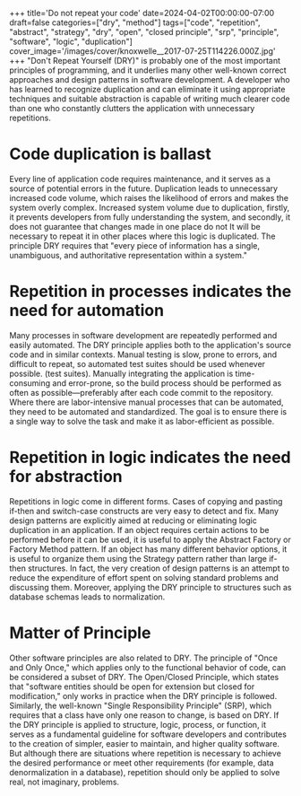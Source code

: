 +++
title='Do not repeat your code'
date=2024-04-02T00:00:00-07:00
draft=false
categories=["dry", "method"]
tags=["code", "repetition", "abstract", "strategy", "dry", "open", "closed principle", "srp", "principle", "software", "logic", "duplication"]
cover_image='/images/cover/knoxwelle__2017-07-25T114226.000Z.jpg'
+++
"Don't Repeat Yourself (DRY)" is probably one of the most important principles of programming, and it underlies many other well-known correct approaches and design patterns in software development. A developer who has learned to recognize duplication and can eliminate it using appropriate techniques and suitable abstraction is capable of writing much clearer code than one who constantly clutters the application with unnecessary repetitions.

# Code duplication is ballast

Every line of application code requires maintenance, and it serves as a source of potential errors in the future. Duplication leads to unnecessary
increased code volume, which raises the likelihood of errors and makes the system overly complex. Increased system volume due to duplication,
firstly, it prevents developers from fully understanding the system, and secondly, it does not guarantee that changes made in one place do not
It will be necessary to repeat it in other places where this logic is duplicated. The principle
DRY requires that "every piece of information has a single, unambiguous, and authoritative representation within a system."

# Repetition in processes indicates the need for automation

Many processes in software development are repeatedly performed and easily automated. The DRY principle applies both to the application's source code and in similar contexts. Manual testing is slow, prone to errors, and difficult to repeat, so automated test suites should be used whenever possible. (test suites). Manually integrating the application is time-consuming and error-prone, so the build process should be performed as often as possible—preferably after each code commit to the repository. Where there are labor-intensive manual processes that can be automated, they need to be automated and standardized. The goal is to ensure there is a single way to solve the task and make it as labor-efficient as possible.

# Repetition in logic indicates the need for abstraction

Repetitions in logic come in different forms. Cases of copying and pasting if-then and switch-case constructs are very easy to detect and fix. 
Many design patterns are explicitly aimed at reducing or eliminating logic duplication in an application. If an object requires certain actions to be performed before it can be used, it is useful to apply the Abstract Factory or Factory Method pattern. If an object has many different behavior options, it is useful to organize them using the Strategy pattern rather than large if-then structures. In fact, the very creation of design patterns is an attempt to reduce the expenditure of effort spent on solving standard problems and discussing them. Moreover, applying the DRY principle to structures such as database schemas leads to normalization.

# Matter of Principle

Other software principles are also related to DRY. The principle of "Once and Only Once," which applies only to the functional behavior of code, can be considered a subset of DRY. 
The Open/Closed Principle, which states that "software entities should be open for extension but closed for modification," only works in practice when the DRY principle is followed. Similarly, the well-known "Single Responsibility Principle" (SRP), which requires that a class have only one reason to change, is based on DRY.
If the DRY principle is applied to structure, logic, process, or function, it serves as a fundamental guideline for software developers and contributes to the creation of simpler, easier to maintain, and higher quality software. But although there are situations where repetition is necessary to achieve the desired performance or meet other requirements (for example, data denormalization in a database), repetition should only be applied to solve real, not imaginary, problems.